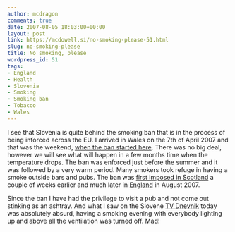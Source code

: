```yaml
---
author: mcdragon
comments: true
date: 2007-08-05 18:03:00+00:00
layout: post
link: https://mcdowell.si/no-smoking-please-51.html
slug: no-smoking-please
title: No smoking, please
wordpress_id: 51
tags:
- England
- Health
- Slovenia
- Smoking
- Smoking ban
- Tobacco
- Wales
---
```


I see that Slovenia is quite behind the smoking ban that is in the process of being inforced across the EU. I arrived in Wales on the 7th of April 2007 and that was the weekend, [when the ban started here](http://www.smokingbanwales.co.uk/). There was no big deal, however we will see what will happen in a few months time when the temperature drops. The ban was enforced just before the summer and it was followed by a very warm period. Many smokers took refuge in having a smoke outside bars and pubs. The ban was [first imposed in Scotland](http://www.clearingtheairscotland.com/) a couple of weeks earlier and much later in [England](http://www.smokefreeengland.co.uk/) in August 2007.

Since the ban I have had the privilege to visit a pub and not come out stinking as an ashtray. And what I saw on the Slovene [TV Dnevnik](http://www.rtvslo.si/dnevnik/) today was absolutely absurd, having a smoking evening with everybody lighting up and above all the ventilation was turned off. Mad!